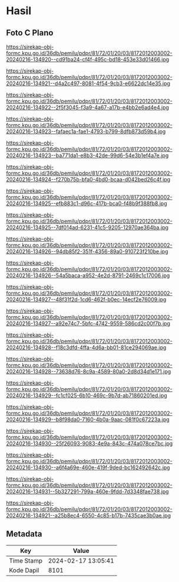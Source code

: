 # Hasil

## Foto C Plano

https://sirekap-obj-formc.kpu.go.id/36db/pemilu/pdpr/81/72/01/20/03/8172012003002-20240216-134920--cd91ba24-cf4f-495c-bd18-453e33d01466.jpg

https://sirekap-obj-formc.kpu.go.id/36db/pemilu/pdpr/81/72/01/20/03/8172012003002-20240216-134921--d4a2c497-8081-4f54-9cb3-e6622dc14e35.jpg

https://sirekap-obj-formc.kpu.go.id/36db/pemilu/pdpr/81/72/01/20/03/8172012003002-20240216-134922--2f5f3045-f3a9-4a67-a17b-e4bb2e6ad4e4.jpg

https://sirekap-obj-formc.kpu.go.id/36db/pemilu/pdpr/81/72/01/20/03/8172012003002-20240216-134923--fafaec1a-fae1-4793-b799-8dfb873d59b4.jpg

https://sirekap-obj-formc.kpu.go.id/36db/pemilu/pdpr/81/72/01/20/03/8172012003002-20240216-134923--ba771da1-e8b3-42de-99d6-54e3b1ef4a7e.jpg

https://sirekap-obj-formc.kpu.go.id/36db/pemilu/pdpr/81/72/01/20/03/8172012003002-20240216-134924--f270b75b-bfa0-4bd0-bcaa-d042bed26c4f.jpg

https://sirekap-obj-formc.kpu.go.id/36db/pemilu/pdpr/81/72/01/20/03/8172012003002-20240216-134925--efb883c1-d96c-417b-bca0-f48b9f388fb8.jpg

https://sirekap-obj-formc.kpu.go.id/36db/pemilu/pdpr/81/72/01/20/03/8172012003002-20240216-134925--7df014ad-6231-41c5-9205-12970ae364ba.jpg

https://sirekap-obj-formc.kpu.go.id/36db/pemilu/pdpr/81/72/01/20/03/8172012003002-20240216-134926--94db85f2-351f-4356-89a0-910723f210be.jpg

https://sirekap-obj-formc.kpu.go.id/36db/pemilu/pdpr/81/72/01/20/03/8172012003002-20240216-134926--54a5baca-a952-4e2d-8791-2469c1c17006.jpg

https://sirekap-obj-formc.kpu.go.id/36db/pemilu/pdpr/81/72/01/20/03/8172012003002-20240216-134927--48f31f2d-1cd6-462f-b0ec-14ecf2e76009.jpg

https://sirekap-obj-formc.kpu.go.id/36db/pemilu/pdpr/81/72/01/20/03/8172012003002-20240216-134927--a92e74c7-5bfc-4742-9559-586cd2c00f7b.jpg

https://sirekap-obj-formc.kpu.go.id/36db/pemilu/pdpr/81/72/01/20/03/8172012003002-20240216-134928--f18c3dfd-4ffa-4d6a-bb01-81ce294069ae.jpg

https://sirekap-obj-formc.kpu.go.id/36db/pemilu/pdpr/81/72/01/20/03/8172012003002-20240216-134928--73638d76-8c9a-4589-80a0-2d8d34d1e171.jpg

https://sirekap-obj-formc.kpu.go.id/36db/pemilu/pdpr/81/72/01/20/03/8172012003002-20240216-134929--fc1cf025-6b10-469c-9b7d-ab71860201ed.jpg

https://sirekap-obj-formc.kpu.go.id/36db/pemilu/pdpr/81/72/01/20/03/8172012003002-20240216-134929--b8f98da0-7160-4b0a-9aac-081f0c67223a.jpg

https://sirekap-obj-formc.kpu.go.id/36db/pemilu/pdpr/81/72/01/20/03/8172012003002-20240216-134930--25f26093-9083-4e9a-843c-474a078ce7bc.jpg

https://sirekap-obj-formc.kpu.go.id/36db/pemilu/pdpr/81/72/01/20/03/8172012003002-20240216-134930--a6f4a69e-460e-419f-9ded-bc162492642c.jpg

https://sirekap-obj-formc.kpu.go.id/36db/pemilu/pdpr/81/72/01/20/03/8172012003002-20240216-134931--5b327291-799a-460e-9fdd-7d3348fae738.jpg

https://sirekap-obj-formc.kpu.go.id/36db/pemilu/pdpr/81/72/01/20/03/8172012003002-20240216-134921--a25b8ec4-6550-4c85-b17b-7435cae3b0ae.jpg


## Metadata

| Key        | Value               |
| ---------- | ------------------- |
| Time Stamp | 2024-02-17 13:05:41 |
| Kode Dapil | 8101                |



